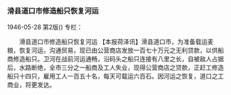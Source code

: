 ### 滑县道口市修造船只恢复河运

1946-05-28
第2版()
专栏：

　　滑县道口市修造船只恢复河运
    【本报荷泽讯】滑县道口市，为准备载运麦粮，恢复河运，沟通贸易，现已由公营商店发放一百七十万元之无利贷款，以供船商修造船只。卫河在战前河运通畅，沿码头之船只连接有八里之长，自被敌人占据后，水路断绝，全市三分之一船商及工人失业，现得公营商店之贷款，正赶工修造船只十四只，雇用工人一百五十名，每天可载运六百石。因河运之恢复，道口之工商业，将更发达。
